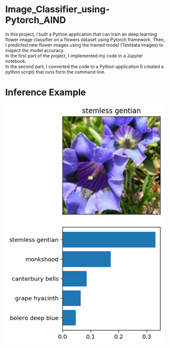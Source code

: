 # Image_Classifier_using-Pytorch_AIND
In this project, I built a Python application that can train an deep learning flower image classifier on a flowers dataset using Pytorch framework. Then, I predicted new flower images using the trained model (Testdata images) to inspect the model accuracy.
<br>In the first part of the project, I implemented my code in a Jupyter notebook. 
<br>In the second part, I converted the code to a Python application (I created a python script) that runs form the command line.

# Inference Example
![Inference Example](https://github.com/a00ayad00/Image_Classifier_using-Pytorch_AIND/blob/main/inference_example.png?raw=true)
